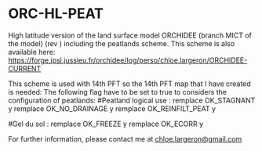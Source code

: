 # ORC-HL-PEAT

High latitude version of the land surface model ORCHIDEE (branch MICT of the model) (rev ) including the peatlands scheme.
This scheme is also available here: https://forge.ipsl.jussieu.fr/orchidee/log/perso/chloe.largeron/ORCHIDEE-CURRENT

This scheme is used with 14th PFT so the 14th PFT map that I have created is needed: 
The following flag have to be set to true to considers the configuration of peatlands:
#Peatland logical use :
remplace OK_STAGNANT y
remplace OK_NO_DRAINAGE y
remplace OK_REINFILT_PEAT y

#Gel du sol :
remplace OK_FREEZE y
remplace OK_ECORR y

For further information, please contact me at chloe.largeron@gmail.com
